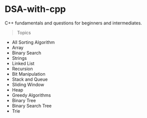 # DSA-with-cpp
C++ fundamentals and questions for beginners and intermediates.
 >Topics
* All Sorting Algorithm
* Array 
* Binary Search
* Strings
* Linked List
* Recursion
* Bit Manipulation
* Stack and Queue
* Sliding Window
* Heap
* Greedy Algorithms
* Binary Tree
* Binary Search Tree
* Trie